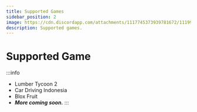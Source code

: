 ```yaml
---
title: Supported Games
sidebar_position: 2
image: https://cdn.discordapp.com/attachments/1117745373939781672/1119948433999007824/Proyek_Baru_1_EA40A12.png
description: Supported games.
---
```


# Supported Game

:::info
- Lumber Tycoon 2
- Car Driving Indonesia
- Blox Fruit <br/>
- ***More coming soon.***
:::

